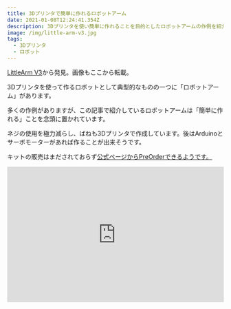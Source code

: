 ```yaml
---
title: 3Dプリンタで簡単に作れるロボットアーム
date: 2021-01-08T12:24:41.354Z
description: 3Dプリンタを使い簡単に作れることを目的としたロボットアームの作例を紹介します。
image: /img/little-arm-v3.jpg
tags:
  - 3Dプリンタ
  - ロボット
---
```

[LittleArm V3](https://hackaday.io/project/169809-littlearm-v3)から発見。画像もここから転載。

3Dプリンタを使って作るロボットとして典型的なものの一つに「ロボットアーム」があります。

多くの作例がありますが、この記事で紹介しているロボットアームは「簡単に作れる」ことを念頭に置かれています。

ネジの使用を極力減らし、ばねも3Dプリンタで作成しています。後はArduinoとサーボモーターがあれば作ることが出来そうです。

キットの販売はまだされておらず[公式ページからPreOrderできるようです。](https://www.littlearmrobot.com/)

<iframe width="100%" height="315" src="https://www.youtube.com/embed/aaUhrPBOWc4" frameborder="0" allow="accelerometer; autoplay; clipboard-write; encrypted-media; gyroscope; picture-in-picture" allowfullscreen></iframe>
